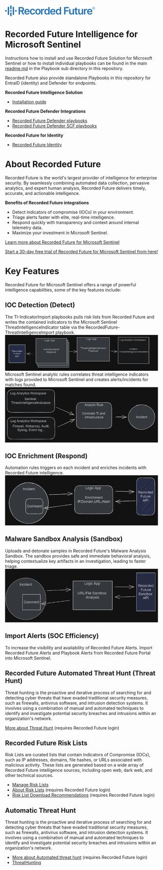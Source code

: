 [<img alt="Recorded Future" src="Playbooks/Enrichment/RecordedFuture-IOC_Enrichment/images/RecordedFuture.png"  />](https://www.recordedfuture.com/)
# Recorded Future Intelligence for Microsoft Sentinel

Instructions how to install and use Recorded Future Solution for Microsoft Sentinel or how to install individual playbooks can be found in the main [readme.md](Playbooks/readme.md) in the Playbook sub directory in this repository.

Recorded Future also provide standalone Playbooks in this repository for EntraID (identity) and Defender for endpoints.

**Recorded Future Intelligence Solution**
- [Installation guide](Playbooks/readme.md)

**Recorded Future Defender Integrations**
- [Recorded Future Defender playbooks](../../Playbooks/RecordedFuture-Block-IPs-and-Domains-on-Microsoft-Defender-for-Endpoint/)
- [Recorded Future Defender SCF playbooks](../../Playbooks/RecordedFuture_IP_SCF/)

**Recorded Future for Identity**
- [Recorded Future Identity](../Recorded%20Future%20Identity/Playbooks/readme.md)

# About Recorded Future

Recorded Future is the world's largest provider of intelligence for enterprise security. By seamlessly combining automated data collection, pervasive analytics, and expert human analysis, Recorded Future delivers timely, accurate, and actionable intelligence.

**Benefits of Recorded Future integrations** 
- Detect indicators of compromise (IOCs) in your environment.
- Triage alerts faster with elite, real-time intelligence.
- Respond quickly with transparency and context around internal telemetry data.
- Maximize your investment in Microsoft Sentinel.

[Learn more about Recorded Future for Microsoft Sentinel](https://www.recordedfuture.com/microsoft-azure-sentinel-integration)

[Start a 30-day free trial of Recorded Future for Microsoft Sentinel from here!](https://go.recordedfuture.com/microsoft-azure-sentinel-free-trial?utm_campaign=&utm_source=microsoft&utm_medium=gta)

<a id="keyfeatures"></a>
# Key Features
Recorded Future for Microsoft Sentinel offers a range of powerful intelligence capabilities, some of the key features include:
## **IOC Detection (Detect)**

The TI-IndicatorImport playbooks pulls risk lists from Recorded Future and writes the contained indicators to the Microsoft Sentinel ThreatIntelligenceIndicator table via the RecordedFuture-ThreatIntelligenceImport playbook. 
![](Playbooks/Images/2023-04-19-17-08-46.png)\
Microsoft Sentinel analytic rules correlates threat intelligence indicators with logs provided to Microsoft Sentinel and creates alerts/incidents for matches found.\
![](Playbooks/Images/2023-04-19-17-46-32.png)

## **IOC Enrichment (Respond)**

Automation rules triggers on each incident and enriches incidents with Recorded Future intelligence. 
![](Playbooks/Images/2023-04-19-17-46-13.png)

## **Malware Sandbox Analysis (Sandbox)**

Uploads and detonate samples in Recorded Future's Malware Analysis Sandbox. The sandbox provides safe and immediate behavioral analysis, helping contextualize key artifacts in an investigation, leading to faster triage.
![](Playbooks/Images/2023-06-26-10-04-42.png)

## **Import Alerts (SOC Efficiency)**

To increase the visibility and availability of Recorded Future Alerts. Import Recorded Future Alerts and Playbook Alerts from Recorded Future Portal into Microsoft Sentinel. 

## **Recorded Future Automated Threat Hunt (Threat Hunt)**
Threat hunting is the proactive and iterative process of searching for and detecting cyber threats that have evaded traditional security measures, such as firewalls, antivirus software, and intrusion detection systems. It involves using a combination of manual and automated techniques to identify and investigate potential security breaches and intrusions within an organization's network.

[More about Threat Hunt](https://support.recordedfuture.com/hc/en-us/articles/20849290045203-Automated-Threat-Hunting-with-Recorded-Future) (requires Recorded Future login)

## Recorded Future Risk Lists
Risk Lists are curated lists that contain Indicators of Compromise (IOCs), such as IP addresses, domains, file hashes, or URLs associated with malicious activity. These lists are generated based on a wide array of Recorded Future intelligence sources, including open web, dark web, and other technical sources. 

* [Manage Risk Lists](https://www.recordedfuture.com/support/install-configure-manage-risk-lists)
* [About Risk Lists](https://support.recordedfuture.com/hc/en-us/articles/115000897248-Recorded-Future-Risk-Lists) (requires Recorded Future login)
* [Risk List Download Recommendations](https://support.recordedfuture.com/hc/en-us/articles/115010401968-Risk-List-Download-Recommendations) (requires Recorded Future login)

## Automatic Threat Hunt

Threat hunting is the proactive and iterative process of searching for and detecting cyber threats that have evaded traditional security measures, such as firewalls, antivirus software, and intrusion detection systems. It involves using a combination of manual and automated techniques to identify and investigate potential security breaches and intrusions within an organization's network.

* [More about Automated threat hunt](https://support.recordedfuture.com/hc/en-us/articles/20849290045203-Automated-Threat-Hunting-with-Recorded-Future) (requires Recorded Future login)
* [ThreatHunting](Playbooks/ThreatHunting/readme.md)

